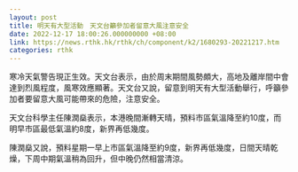 ```yaml
---
layout: post
title: 明天有大型活動　天文台籲參加者留意大風注意安全
date: 2022-12-17 18:00:26.000000000 +08:00
link: https://news.rthk.hk/rthk/ch/component/k2/1680293-20221217.htm
categories: rthk
---
```


寒冷天氣警告現正生效。天文台表示，由於周末期間風勢頗大，高地及離岸間中會達到烈風程度，風寒效應顯著。天文台又說，留意到明天有大型活動舉行，呼籲參加者要留意大風可能帶來的危險，注意安全。

天文台科學主任陳潤燊表示，本港晚間漸轉天晴，預料市區氣溫降至約10度，而明早市區最低氣溫約8度，新界再低幾度。

陳潤燊又說，預料星期一早上市區氣溫降至約9度，新界再低幾度，日間天晴乾燥，下周中期氣溫稍為回升，但中晚仍然相當清涼。
